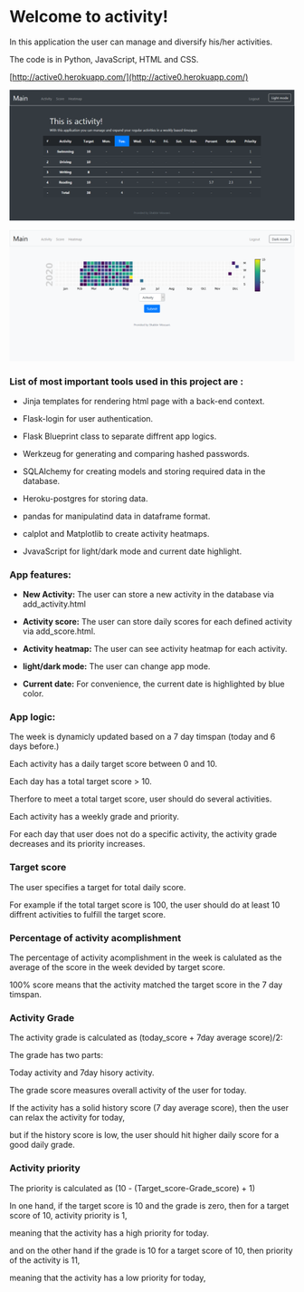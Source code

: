 # Welcome to activity!

In this application the user can manage and diversify his/her activities.

The code is in Python, JavaScript, HTML and CSS.

[http://active0.herokuapp.com/](http://active0.herokuapp.com/)


![Main_page](Screenshot_2020-12-22_Activity_Main.png)

![Heat_map](Screenshot_2020-12-22_Activity_Heatmap.png)

### List of most important tools used in this project are :

* Jinja templates for rendering html page with a back-end context.

* Flask-login for user authentication.

* Flask Blueprint class to separate diffrent app logics. 

* Werkzeug for generating and comparing hashed passwords.

* SQLAlchemy for creating models and storing required data in the database.

* Heroku-postgres for storing data.

* pandas for manipulatind data in dataframe format.

* calplot and Matplotlib to create activity heatmaps.

* JvavaScript for light/dark mode and current date highlight.

### App features:

* __New Activity:__ The user can store a new activity in the database via add_activity.html

* __Activity score:__ The user can store daily scores for each defined activity via add_score.html.

* __Activity heatmap:__ The user can see activity heatmap for each activity.

* __light/dark mode:__ The user can change app mode.

* __Current date:__ For convenience, the current date is highlighted by blue color.

### App logic:

The week is dynamicly updated based on a 7 day timspan (today and 6 days before.)

Each activity has a daily target score between 0 and 10.

Each day has a total target score > 10.

Therfore to meet a total target score, user should do several activities.

Each activity has a weekly grade and priority. 

For each day that user does not do a specific activity, the activity grade decreases and its priority increases.


### Target score

The user specifies a target for total daily score. 

For example if the total target score is 100, the user should do at least 10 diffrent activities to fulfill the target score.


### Percentage of activity acomplishment

The percentage of activity acomplishment in the week is calulated as the average of the score in the week devided by target score.

100% score means that the activity matched the target score in the 7 day timspan.


### Activity Grade

The activity grade is calculated as (today_score + 7day average score)/2:

The grade has two parts:

Today activity and 7day hisory activity.  

The grade score measures overall activity of the user for today. 

If the activity has a solid history score (7 day average score), then the user can relax the activity for today, 

but if the  history score is low, the user should hit higher daily score for a good daily grade.

### Activity priority

The priority is calculated as (10 - (Target_score-Grade_score) + 1)

In one hand, if the target score is 10 and the grade is zero, then for a target score of 10, activity priority is 1,

meaning that the activity has a high priority for today.

and on the other hand if the grade is 10 for a target score of 10, then priority of the activity is 11, 

meaning  that the activity has a low priority for today,
